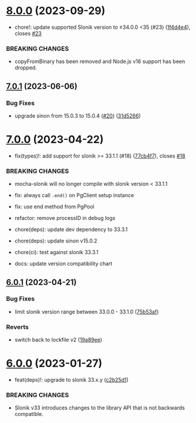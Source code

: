 # [8.0.0](https://github.com/AndrewJo/mocha-slonik/compare/v7.0.1...v8.0.0) (2023-09-29)


* chore!: update supported Slonik version to ≥34.0.0 <35 (#23) ([1f4d4e4](https://github.com/AndrewJo/mocha-slonik/commit/1f4d4e410810230fb511ce6a7ced7019924d24c9)), closes [#23](https://github.com/AndrewJo/mocha-slonik/issues/23)


### BREAKING CHANGES

* copyFromBinary has been removed and Node.js v16 support has been dropped.

## [7.0.1](https://github.com/AndrewJo/mocha-slonik/compare/v7.0.0...v7.0.1) (2023-06-06)


### Bug Fixes

* upgrade sinon from 15.0.3 to 15.0.4 ([#20](https://github.com/AndrewJo/mocha-slonik/issues/20)) ([31d5266](https://github.com/AndrewJo/mocha-slonik/commit/31d5266352b36d8951db28baffebca0da438255e))

# [7.0.0](https://github.com/AndrewJo/mocha-slonik/compare/v6.0.1...v7.0.0) (2023-04-22)


* fix(types)!: add support for slonik >= 33.1.1 (#18) ([77cb4f7](https://github.com/AndrewJo/mocha-slonik/commit/77cb4f730131815b73825d9c75232a83d145f38a)), closes [#18](https://github.com/AndrewJo/mocha-slonik/issues/18)


### BREAKING CHANGES

* mocha-slonik will no longer compile with slonik version < 33.1.1

* fix: always call `.end()` on PgClient setup instance

* fix: use end method from PgPool

* refactor: remove processID in debug logs

* chore(deps): update dev dependency to 33.3.1

* chore(deps): update sinon v15.0.2

* chore(ci): test against slonik 33.3.1

* docs: update version compatibility chart

## [6.0.1](https://github.com/AndrewJo/mocha-slonik/compare/v6.0.0...v6.0.1) (2023-04-21)


### Bug Fixes

* limit slonik version range between 33.0.0 - 33.1.0 ([75b53af](https://github.com/AndrewJo/mocha-slonik/commit/75b53af0e13f8072ed5af820825b4db38bd406ff))


### Reverts

* switch back to lockfile v2 ([19a89ee](https://github.com/AndrewJo/mocha-slonik/commit/19a89ee594bbafd4d95c9ebe96972579664d688a))

# [6.0.0](https://github.com/AndrewJo/mocha-slonik/compare/v5.0.1...v6.0.0) (2023-01-27)


* feat(deps)!: upgrade to slonik 33.x.y ([c2b25d1](https://github.com/AndrewJo/mocha-slonik/commit/c2b25d16cd0fd1e24cfd1191ead969a147db1882))


### BREAKING CHANGES

* Slonik v33 introduces changes to the library API that
is not backwards compatible.
